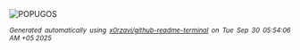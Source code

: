 <div align="justify">
<picture>
    <source media="(prefers-color-scheme: dark)" srcset="https://i.ibb.co/TqJMnG8b/output-gif.gif">
    <source media="(prefers-color-scheme: light)" srcset="https://i.ibb.co/TqJMnG8b/output-gif.gif">
    <img alt="POPUGOS" src="https://i.ibb.co/TqJMnG8b/output-gif.gif">
</picture>

<sub><i>Generated automatically using [x0rzavi/github-readme-terminal](https://github.com/x0rzavi/github-readme-terminal) on Tue Sep 30 05:54:06 AM +05 2025</i></sub>
</div>